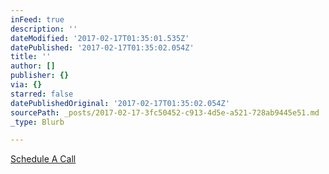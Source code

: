 ```yaml
---
inFeed: true
description: ''
dateModified: '2017-02-17T01:35:01.535Z'
datePublished: '2017-02-17T01:35:02.054Z'
title: ''
author: []
publisher: {}
via: {}
starred: false
datePublishedOriginal: '2017-02-17T01:35:02.054Z'
sourcePath: _posts/2017-02-17-3fc50452-c913-4d5e-a521-728ab9445e51.md
_type: Blurb

---
```

[Schedule A Call][0]

[0]: https://calendly.com/surewaytolive/15min/02-16-2017?back=1